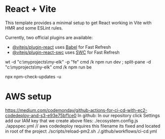 # React + Vite

This template provides a minimal setup to get React working in Vite with HMR and some ESLint rules.

Currently, two official plugins are available:

- [@vitejs/plugin-react](https://github.com/vitejs/vite-plugin-react/blob/main/packages/plugin-react/README.md) uses [Babel](https://babeljs.io/) for Fast Refresh
- [@vitejs/plugin-react-swc](https://github.com/vitejs/vite-plugin-react-swc) uses [SWC](https://swc.rs/) for Fast Refresh


wt -d "c:\myprojects\my-elk" -p "fe" cmd /k npm run dev ; split-pane -d "c:\myprojects\my-elk" cmd /k npm run be

 npx npm-check-updates -u


# AWS setup
https://medium.com/codemonday/github-actions-for-ci-cd-with-ec2-codedeploy-and-s3-e93e75bf1ce0
In github: In our repository click Settings add our IAM key that we create above
files: 
  ./ecosystem.config.js
  ./appspec.yml  // aws codedeploy requires this filename its fixed and located in root of the project
  ./scripts/reload-pm2.sh
  ./.github/workflows/ci-cd.yml